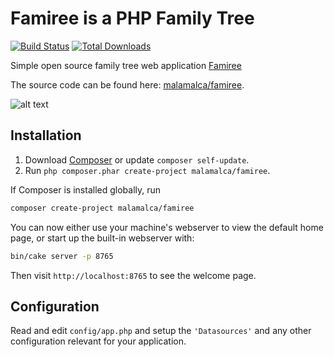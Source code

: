#  Famiree is a PHP Family Tree

[![Build Status](https://img.shields.io/travis/malamalca/famiree/master.svg?style=flat-square)](https://travis-ci.org/malamalca/famiree)
[![Total Downloads](https://img.shields.io/packagist/dt/malamalca/famiree.svg?style=flat-square)](https://packagist.org/packages/malamaca/famiree)

Simple open source family tree web application [Famiree](https://famiree.org)

The source code can be found here: [malamalca/famiree](https://github.com/malamalca/famiree).

![alt text](https://github.com/malamalca/famiree/raw/master/example.png)

## Installation

1. Download [Composer](https://getcomposer.org/doc/00-intro.md) or update `composer self-update`.
2. Run `php composer.phar create-project malamalca/famiree`.

If Composer is installed globally, run

```bash
composer create-project malamalca/famiree
```

You can now either use your machine's webserver to view the default home page, or start
up the built-in webserver with:

```bash
bin/cake server -p 8765
```

Then visit `http://localhost:8765` to see the welcome page.

## Configuration

Read and edit `config/app.php` and setup the `'Datasources'` and any other
configuration relevant for your application.

